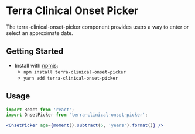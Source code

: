 # Terra Clinical Onset Picker

The terra-clinical-onset-picker component provides users a way to enter or select an approximate date.

## Getting Started

- Install with [npmjs](https://www.npmjs.com):
  - `npm install terra-clinical-onset-picker`
  - `yarn add terra-clinical-onset-picker`

## Usage
```jsx
import React from 'react';
import OnsetPicker from 'terra-clinical-onset-picker';

<OnsetPicker age={moment().subtract(6, 'years').format()} />
```
